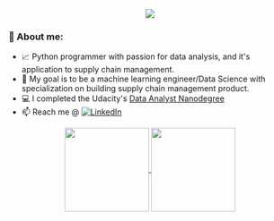 <div align=center>
    <img src ="https://readme-typing-svg.herokuapp.com?font=Architects+Daughter&color=e56b6f&size=30&lines=Hey+there!+I'm+Benjamin+👋">
</div>

### 🎯 About me:


- 📈 Python programmer with passion for data analysis, and it's application to supply chain management. 
- 🚩 My goal is to be a machine learning engineer/Data Science with specialization on building supply chain management product. 
- 💻 I completed the Udacity's [Data Analyst Nanodegree](https://confirm.udacity.com/HHQLKCNG)
- 📫 Reach me @ <a href="https://www.linkedin.com/in/ojo-a-benjamin/"><img src="https://img.shields.io/badge/Linkedin-0077b5?style=flat&logo=linkedin" alt="LinkedIn" /></a>

<div align=center>
    <a href="https://github.com/benjamin-ojo">
        <img height="150em" align="center" src="https://github-readme-stats.vercel.app/api?username=benjamin-ojo&show_icons=true&count_private=true&theme=tokyonight"/>
        <img height="150em" align="center" src="https://github-readme-stats.vercel.app/api/top-langs/?username=benjamin-ojo&layout=compact&theme=tokyonight"/>
    </a>
</div>
